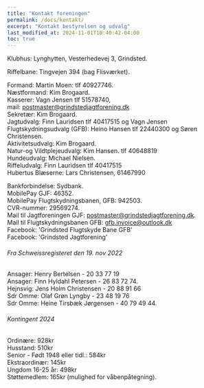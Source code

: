 ```yaml
---
title: "Kontakt foreningen"
permalink: /docs/kontakt/
excerpt: "Kontakt bestyrelsen og udvalg"
last_modified_at: 2024-11-01T10:40:42-04:00
toc: true
---
```

Klubhus: Lynghytten, Vesterhedevej 3, Grindsted. 

Riffelbane: Tingvejen 394 (bag Flisværket). 

Formand: Martin Moen: tlf 40927746.    
Næstformand: Kim Brogaard.    
Kasserer: Vagn Jensen tlf 51578740,  
mail: postmaster@grindstedjagtforening.dk   
Sekretær: Kim Brogaard.   
Jagtudvalg: Finn Lauridsen tlf 40417515 og Vagn Jensen   
Flugtskydningsudvalg (GFB): Heino Hansen tlf 22440300 og Søren Christensen.   
Aktivitetsudvalg: Kim Brogaard.   
Natur-og Vildtplejeudvalg: Kim Hansen. tlf 40648819   
Hundeudvalg: Michael Nielsen.  
Riffeludvalg: Finn Lauridsen tlf 40417515    
Hubertus Blæserne: Lars Christensen, 61467990

Bankforbindelse: Sydbank.    
MobilePay GJF: 46352.    
MobilePay Flugtskydningsbanen, GFB: 942503.    
CVR-nummer: 29569274.    
Mail til Jagtforeningen GJF: postmaster@grindstedjagtforening.dk.  
Mail til Flugtskydningsbanen GFB: gfb.invoice@outlook.dk  
Facebook: 'Grindsted Flugtskyde Bane GFB'  
Facebook: 'Grindsted Jagtforening'

###### Fra Schweissregisteret den 19. nov 2022
Ansager: Henry Bertelsen - 20 33 77 19  
Ansager: Finn Hyldahl Petersen - 26 83 72 74.  
Hejnsvig: Jens Holm Christensen - 20 88 91 66  
Sdr Omme: Olaf Grøn Lyngby - 23 48 19 76   
Sdr Omme: Heine Tirsbæk Jørgensen - 40 79 49 44. 

###### Kontingent 2024
Ordinære:	928kr  
Husstand:	510kr  
Senior - Født 1948 eller tidl.: 584kr  
Ekstraordinær:	145kr   
Ungdom 16-25 år:	498kr  
Støttemedlem: 165kr (mulighed for våbenpåtegning). 


